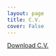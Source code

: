 ```yaml
---
layout: page
title: C.V.
cover: False
---
```

[Download C.V.](/assets/Noel.Naughton.CV)

<object data="/assets/Noel.Naughton.CV.pdf" width="1000" height="1000" type='application/pdf'/>

